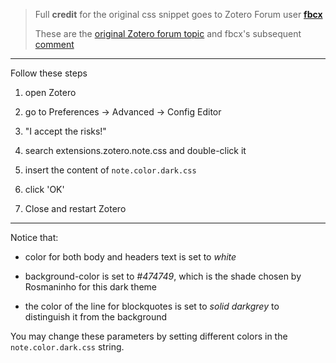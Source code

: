 > Full **credit** for the original css snippet goes to Zotero Forum user **[fbcx](https://forums.zotero.org/profile/7296727/fbcx)**
> 
> These are the [original Zotero forum topic](https://forums.zotero.org/discussion/86855/make-note-editor-beautiful) and fbcx's subsequent [comment](https://forums.zotero.org/discussion/86855/make-note-editor-beautiful#Comment_372922)

---

Follow these steps

1. open Zotero

2. go to Preferences → Advanced → Config Editor

3. "I accept the risks!"

4. search extensions.zotero.note.css and double-click it

5. insert the content of `note.color.dark.css`

6. click 'OK'

7. Close and restart Zotero
---

Notice that:
- color for both body and headers text is set to _white_

- background-color is set to _#474749_, which is the shade chosen by Rosmaninho for this dark theme 

- the color of the line for blockquotes is set to _solid darkgrey_ to distinguish it from the background

You may change these parameters by setting different colors in the `note.color.dark.css` string.
